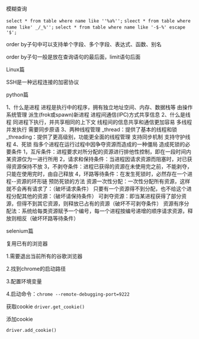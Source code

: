 模糊查询

`select * from table where name like ''%a%'';`
`sleect * from table where name like' _/_%'';`
`select * from table where name like '-$-%' escape '$';`

order by子句中可以支持单个字段、多个字段、表达式、函数、别名

order by子句一般是放在查询语句的最后面，limit语句后面

Linux篇

SSH是一种远程连接的加密协议

python篇

1、什么是进程
	进程是执行中的程序，拥有独立地址空间、内存、数据栈等
	由操作系统管理
	派生(frok或spawn)新进程
	进程间通信(IPC)方式共享信息
2、什么是线程
	同进程下执行，并共享相同的上下文
	线程间的信息共享和通信更加容易
	多线程并发执行
	需要同步原语
3、两种线程管理
	_thread：提供了基本的线程和锁
	_threading：提供了更高级别，功能更全面的线程管理
		支持同步机制
		支持守护线程
4、死锁
	指多个进程在运行过程中因争夺资源而造成的一种僵局
	造成死锁的必要条件
		1，互斥条件：进程要求对所分配的资源进行排他性控制，即在一段时间内某资源仅为一进行所用
		2，请求和保持条件：当进程因请求资源而阻塞时，对已获得资源保持不放
		3，不剥夺条件：进程已获得的资源在未使用完之前，不能剥夺，只能在使用完时，由自己释放
		4，环路等待条件：在发生死锁时，必然存在一个进程--资源的环形链
	预防死锁的方法
		资源一次性分配：一次性分配所有资源，这样就不会再有请求了：（破坏请求条件）
        只要有一个资源得不到分配，也不给这个进程分配其他的资源：（破坏请保持条件）
        可剥夺资源：即当某进程获得了部分资源，但得不到其它资源，则释放已占有的资源（破坏不可剥夺条件）
        资源有序分配法：系统给每类资源赋予一个编号，每一个进程按编号递增的顺序请求资源，释放则相反（破坏环路等待条件）



selenium篇

复用已有的浏览器

1.需要退出当前所有的谷歌浏览器

2.找到chrome的启动路径

3.配置环境变量

4.启动命令：`chrome --remote-debugging-port=9222`

获取cookie
`driver.get_cookie()`

添加cookie

`driver.add_cookie()`







